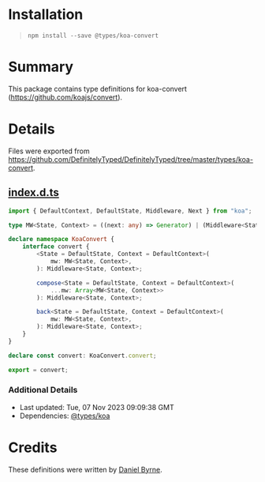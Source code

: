 # Installation
> `npm install --save @types/koa-convert`

# Summary
This package contains type definitions for koa-convert (https://github.com/koajs/convert).

# Details
Files were exported from https://github.com/DefinitelyTyped/DefinitelyTyped/tree/master/types/koa-convert.
## [index.d.ts](https://github.com/DefinitelyTyped/DefinitelyTyped/tree/master/types/koa-convert/index.d.ts)
````ts
import { DefaultContext, DefaultState, Middleware, Next } from "koa";

type MW<State, Context> = ((next: any) => Generator) | (Middleware<State, Context>);

declare namespace KoaConvert {
    interface convert {
        <State = DefaultState, Context = DefaultContext>(
            mw: MW<State, Context>,
        ): Middleware<State, Context>;

        compose<State = DefaultState, Context = DefaultContext>(
            ...mw: Array<MW<State, Context>>
        ): Middleware<State, Context>;

        back<State = DefaultState, Context = DefaultContext>(
            mw: MW<State, Context>,
        ): Middleware<State, Context>;
    }
}

declare const convert: KoaConvert.convert;

export = convert;

````

### Additional Details
 * Last updated: Tue, 07 Nov 2023 09:09:38 GMT
 * Dependencies: [@types/koa](https://npmjs.com/package/@types/koa)

# Credits
These definitions were written by [Daniel Byrne](https://github.com/danwbyrne).
